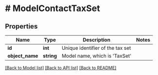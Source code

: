 # # ModelContactTaxSet

## Properties

Name | Type | Description | Notes
------------ | ------------- | ------------- | -------------
**id** | **int** | Unique identifier of the tax set |
**object_name** | **string** | Model name, which is &#39;TaxSet&#39; |

[[Back to Model list]](../../README.md#models) [[Back to API list]](../../README.md#endpoints) [[Back to README]](../../README.md)
